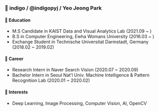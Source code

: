 ### 👋 indigo / @indigopyj / Yeo Jeong Park

#### 📝 Education
- M.S Candidate in KAIST Data and Visual Analytics Lab (2021.09 ~ )
- B.S in Computer Engineering, Ewha Womans University  (2016.03 ~ )
- Exchange Student in Technische Universitat Darmstadt, Germany     (2018.02 ~ 2019.02)
  
#### 🔨 Career
- Research Intern in Naver Search Vision  (2020.07 ~ 2020.09)
- Bachelor Intern in Seoul Nat'l Univ. Machine Intelligence & Pattern Recognition Lab  (2020.01 ~ 2020.02)

#### 💚 Interests
- Deep Learning, Image Processing, Computer Vision, AI, OpenCV
